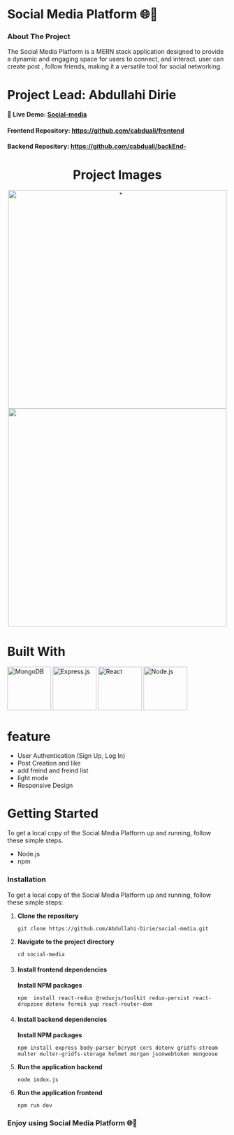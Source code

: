 <h1>Social Media Platform 🌐🚀</h1>

<h3>About The Project</h3>
The Social Media Platform is a MERN stack application designed to provide a dynamic and engaging space for users to connect,  and interact. 
user can create post , follow friends,  making it a versatile tool for social networking.

 <h1>Project Lead: Abdullahi Dirie</h1>
    <h4>📌 Live Demo: <a href="https://social-media-fd7s.onrender.com" target="_blank">Social-media</a></h4>
    <h4>Frontend Repository: <a href="https://github.com/cabduali/frontend" target="_blank">https://github.com/cabduali/frontend</a></h4>
    <h4>Backend Repository: <a href="https://github.com/cabduali/backEnd-" target="_blank">https://github.com/cabduali/backEnd-</a></h4>


   <h1 align="center">Project Images</h1>

 <div align="center">
            <img src="https://github.com/user-attachments/assets/bd065776-2b57-4e8a-a314-45ff61df536d" alt="*" width="500" />
            <img src="https://github.com/user-attachments/assets/13b5d31b-03e3-42c4-8711-95eb2f57ae3d" alt="" width="500" />
        </div>
   
 <h1 >Built With</h1>
<p float="left">
  <img src="https://github.com/user-attachments/assets/593505a2-c89c-4ca6-9a08-bac972c1e4e3" alt="MongoDB" width="100" />
  <img src="https://github.com/user-attachments/assets/9258e0c1-dde0-4973-9fec-df256c330ac1" alt="Express.js" width="100" />
  <img src="https://github.com/user-attachments/assets/4ce8edfc-0f81-4563-8465-e93738c95e2f" alt="React" width="100" />
  <img src="https://github.com/user-attachments/assets/867df9ad-5fbf-4ca7-807e-174adbe00247" alt="Node.js" width="100" />
</p>

<h1 >feature</h1>
<ul>
 <li> User Authentication (Sign Up, Log In)</li>
 <li> Post Creation and like</li>
 <li>add freind and freind list </li>
 <li>light mode </li>
 <li>Responsive Design</li>
</ul>

 
 <h1 >Getting Started</h1>
To get a local copy of the Social Media Platform up and running, follow these simple steps.

<ul>
  <li>Node.js</li>
  <li>npm</li>
</ul>

<h3>Installation</h3>
<p>To get a local copy of the Social Media Platform up and running, follow these simple steps:</p>
<ol>
  <li>
    <p><strong>Clone the repository</strong></p>
    <pre><code>git clone https://github.com/Abdullahi-Dirie/social-media.git</code></pre>
  </li>
  <li>
    <p><strong>Navigate to the project directory</strong></p>
    <pre><code>cd social-media</code></pre>
  </li>
  <li>
   <h4> Install frontend dependencies</h4>
    <p><strong>Install NPM packages</strong></p>
    <pre><code>npm  install react-redux @reduxjs/toolkit redux-persist react-dropzone dotenv formik yup react-router-dom
</code></pre>
  </li>
  <li>
   <h4> Install backend dependencies</h4>
    <p><strong>Install NPM packages</strong></p>
    <pre><code>npm install express body-parser bcrypt cors dotenv gridfs-stream multer multer-gridfs-storage helmet morgan jsonwebtoken mongoose
</code></pre>
  </li>
  <li>
    <p><strong>Run the application backend</strong></p>
    <pre><code>node index.js</code></pre>
  </li>
  <li>
    <p><strong>Run the application frontend </strong></p>
    <pre><code>npm run dev </code></pre>
  </li>
</ol>

<h3>Enjoy using Social Media Platform 🌐🚀</h3>


